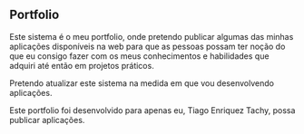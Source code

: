 ## Portfolio

<p>Este sistema é o meu portfolio, onde pretendo publicar algumas das minhas aplicações disponíveis na web para que as pessoas possam ter noção do que eu consigo fazer com os meus conhecimentos e habilidades que adquiri até então em projetos práticos.</p>
<p>Pretendo atualizar este sistema na medida em que vou desenvolvendo aplicações.</p>
<p>Este portfolio foi desenvolvido para apenas eu, Tiago Enriquez Tachy, possa publicar aplicações.</p>